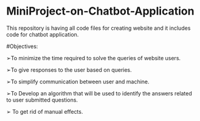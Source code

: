 # MiniProject-on-Chatbot-Application
This repository is having all code files for creating website and it includes code for chatbot application.


#Objectives:

➢To minimize the time required to solve the queries of website users.

➢To give responses to the user based on queries.

➢To simplify communication between user and machine.

➢To Develop an algorithm that will be used to identify the answers related to user submitted questions.

➢ To get rid of manual effects.
